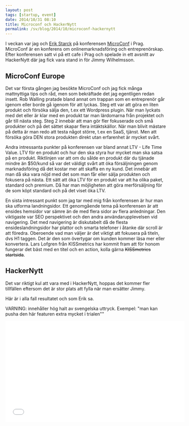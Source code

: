 ```yaml
---
layout: post
tags: [startup, event]
date: 2014/10/31 08:10
title: Microconf och HackerNytt
permalink: /sv/blog/2014/10/microconf-hackernytt
---
```


I veckan var jag och [Erik Starck](https://www.facebook.com/erik.starck) på konferensen [MicroConf](http://www.microconf.com/europe/) i Prag. MicroConf är en konferens om onlinemarknadsföring och entreprenörskap. Efter konferensen satt vi på ett cafe i Prag och spelade in ett avsnitt av HackerNytt där jag fick vara stand in för Jimmy Wilhelmsson.

## MicroConf Europe
Det var första gången jag besökte MicroConf och jag fick många mattnyttiga tips och råd, men som bekräftade det jag egentligen redan insett. Rob Walling pratade bland annat om trappan som en entreprenör går igenom eller borde gå igenom för att lyckas. Steg ett var att göra en liten produkt och försöka sälja den, t.ex ett Wordpress plugin. När man lyckats med det eller är klar med en produkt tar man lärdomarna från projektet och går till nästa steg. Steg 2 innebär att man gör fler fokuserade och små produkter och på det sättet skapar flera intäktskällor. När man blivit mästare på detta är man redo att testa något större, t.ex en SaaS, tjänst. Men att försöka göra DEN stora produkten direkt utan erfarenhet är mycket svårt.

Andra intressanta punkter på konferensen var bland annat LTV - Life Time Value. LTV för en produkt och hur den ska styra hur mycket man ska satsa på en produkt. Riktlinjen var att om du sålde en produkt där du tjänade mindre än $50/kund så var det väldigt svårt att öka försäljningen genom marknadsföring då det kostar mer att skaffa en ny kund. Det innebär att man då ska vara nöjd med det som man får eller sälja produkten och fokusera på nästa. Ett sätt att öka LTV för en produkt var att ha olika paket, standard och premium. Då har man möjligheten att göra merförsäljning för de som köpt standard och på det viset öka LTV.

En sista intressant punkt som jag tar med mig från konferensen är hur man ska utforma landningsidor. Ett genomgående tema på konferensen är att ensides hemsidor var sämre än de med flera sidor av flera anledningar. Den viktigaste var SEO perspektivet och den andra användarupplevelsen vid navigering. Det med navigering är diskutabelt då de flesta ensideslandningsidor har plattor och smarta telefoner i åtanke där scroll är att föredra. Oberoende vad man väljer är det viktigt att fokusera på titeln, dvs H1 taggen. Det är den som övertygar om kunden kommer läsa mer eller konvertera. Lars Lofgren från KISSmetrics har kommit fram att för honom fungerar det bäst med en titel och en action, kolla gärna ~~KISSmetrics startsida~~. 

## HackerNytt
Det var riktigt kul att vara med i HackerNytt, hoppas det kommer fler tillfällen eftersom det är stor plats att fylla när man ersätter Jimmy.

Här är i alla fall resultatet och som Erik sa.

VARNING: innehåller hög halt av svengelska uttryck.
Exempel: "man kan pusha den här featuren extra mycket i trialen""

<iframe width="560" height="315" src="//www.youtube.com/embed/zZvsglqqnn8" frameborder="0" allowfullscreen></iframe>



